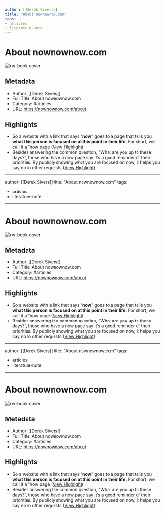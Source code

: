 ```yaml
---
author: [[Derek Sivers]]
title: "About nownownow.com"
tags: 
- articles
- literature-note
---
```

# About nownownow.com

![rw-book-cover](http://nownownow.com/images/nowclock.jpg)

## Metadata
- Author: [[Derek Sivers]]
- Full Title: About nownownow.com
- Category: #articles
- URL: https://nownownow.com/about

## Highlights
- So a website with a link that says “**now**” goes to a page that tells you **what this person is focused on at this point in their life.** For short, we call it a “now page ([View Highlight](https://read.readwise.io/read/01gs6akf4zjpkcgwparqqszn81))
- Besides answering the common question, “What are you up to these days?”, those who have a now page say it’s a good reminder of their priorities. By publicly showing what you are focused on now, it helps you say no to other requests ([View Highlight](https://read.readwise.io/read/01gs6ana7rk25wm3z7sm5yf2sr))
---
author: [[Derek Sivers]]
title: "About nownownow.com"
tags: 
- articles
- literature-note
---
# About nownownow.com

![rw-book-cover](http://nownownow.com/images/nowclock.jpg)

## Metadata
- Author: [[Derek Sivers]]
- Full Title: About nownownow.com
- Category: #articles
- URL: https://nownownow.com/about

## Highlights
- So a website with a link that says “**now**” goes to a page that tells you **what this person is focused on at this point in their life.** For short, we call it a “now page ([View Highlight](https://read.readwise.io/read/01gs6akf4zjpkcgwparqqszn81))
- Besides answering the common question, “What are you up to these days?”, those who have a now page say it’s a good reminder of their priorities. By publicly showing what you are focused on now, it helps you say no to other requests ([View Highlight](https://read.readwise.io/read/01gs6ana7rk25wm3z7sm5yf2sr))
---
author: [[Derek Sivers]]
title: "About nownownow.com"
tags: 
- articles
- literature-note
---
# About nownownow.com

![rw-book-cover](http://nownownow.com/images/nowclock.jpg)

## Metadata
- Author: [[Derek Sivers]]
- Full Title: About nownownow.com
- Category: #articles
- URL: https://nownownow.com/about

## Highlights
- So a website with a link that says “**now**” goes to a page that tells you **what this person is focused on at this point in their life.** For short, we call it a “now page ([View Highlight](https://read.readwise.io/read/01gs6akf4zjpkcgwparqqszn81))
- Besides answering the common question, “What are you up to these days?”, those who have a now page say it’s a good reminder of their priorities. By publicly showing what you are focused on now, it helps you say no to other requests ([View Highlight](https://read.readwise.io/read/01gs6ana7rk25wm3z7sm5yf2sr))
